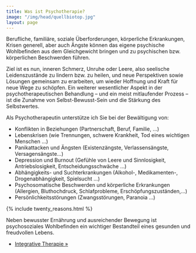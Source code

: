 ```yaml
---
title: Was ist Psychotherapie?
image: "/img/head/quellbiotop.jpg"
layout: page
---
```


Berufliche, familiäre, soziale Überforderungen, körperliche Erkrankungen, Krisen generell, aber auch Ängste können das eigene psychische Wohlbefinden aus dem Gleichgewicht bringen und zu psychischen bzw. körperlichen Beschwerden führen. 

Ziel ist es nun, inneren Schmerz, Unruhe oder Leere, also seelische Leidenszustände zu lindern bzw. zu heilen, und neue Perspektiven sowie Lösungen gemeinsam zu erarbeiten, um wieder Hoffnung und Kraft für neue Wege zu schöpfen. Ein weiterer wesentlicher Aspekt in der psychotherapeutischen Behandlung – und ein meist mitlaufender Prozess – ist die Zunahme von Selbst-Bewusst-Sein und die Stärkung des Selbstwertes.

Als Psychotherapeutin unterstütze ich Sie bei der Bewältigung von:

* Konflikten in Beziehungen (Partnerschaft, Beruf, Familie, ...)
* Lebenskrisen (wie Trennungen, schwere Krankheit, Tod eines wichtigen Menschen ...)
* Panikattacken und Ängsten (Existenzängste, Verlassensängste, Versagensängste…)
* Depression und Burnout (Gefühle von Leere und Sinnlosigkeit, Antriebslosigkeit, Entscheidungsschwäche …)
* Abhängigkeits- und Suchterkrankungen (Alkohol-, Medikamenten-, Drogenabhängigkeit, Spielsucht …)
* Psychosomatische Beschwerden und körperliche Erkrankungen (Allergien, Bluthochdruck, Schlafprobleme, Erschöpfungszuständen,…)
* Persönlichkeitsstörungen (Zwangsstörungen, Paranoia ...)

{% include twenty_reasons.html %}

Neben bewusster Ernährung und ausreichender Bewegung ist psychosoziales Wohlbefinden ein wichtiger Bestandteil eines gesunden und freudvollen Lebens. 

<!-- show next page in row -->
<nav>
  <ul class="pager">
    <li class="pager-next"><a href="/pages/integrative_therapie">Integrative Therapie <span aria-hidden="true">&raquo;</span></a></li>
  </ul>
</nav>